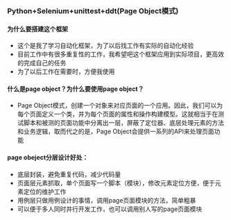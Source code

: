 ### Python+Selenium+unittest+ddt(Page Object模式)

#### 为什么要搭建这个框架

- 这个是我了学习自动化框架，为了以后找工作有实际的自动化经验
- 目前工作中有很多重复性的工作，我希望吧这个框架应用到实际项目，更高效的完成自己的任务
- 为了以后工作在需要时，方便我使用

#### 什么是page object？为什么要使用page object？

- Page Object模式，创建一个对象来对应页面的一个应用。因此，我们可以为每个页面定义一个类，并为每个页面的属性和操作构建模型。这就相当于在测试脚本和被测的页面功能中分离出一层，屏蔽了定位器、底层处理元素的方法和业务逻辑，取而代之的是，Page Object会提供一系列的API来处理页面功能

#### page obeject分层设计好处：
- 底层封装，避免重复代码，减少代码量
- 页面层元素抓取，单个页面写一个脚本（模块），修改元素定位方便，便于元素定位的维护工作
- 用例层只做用例设计的事情，调用page页面模块的方法，简单粗暴
- 可以便于多人同时并行开发工作，也可以调用别人写的page页面模块
